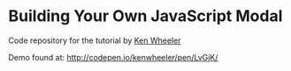 # Building Your Own JavaScript Modal   

Code repository for the tutorial by [Ken Wheeler](http://kenwheeler.github.io/)

Demo found at: http://codepen.io/kenwheeler/pen/LvGjK/